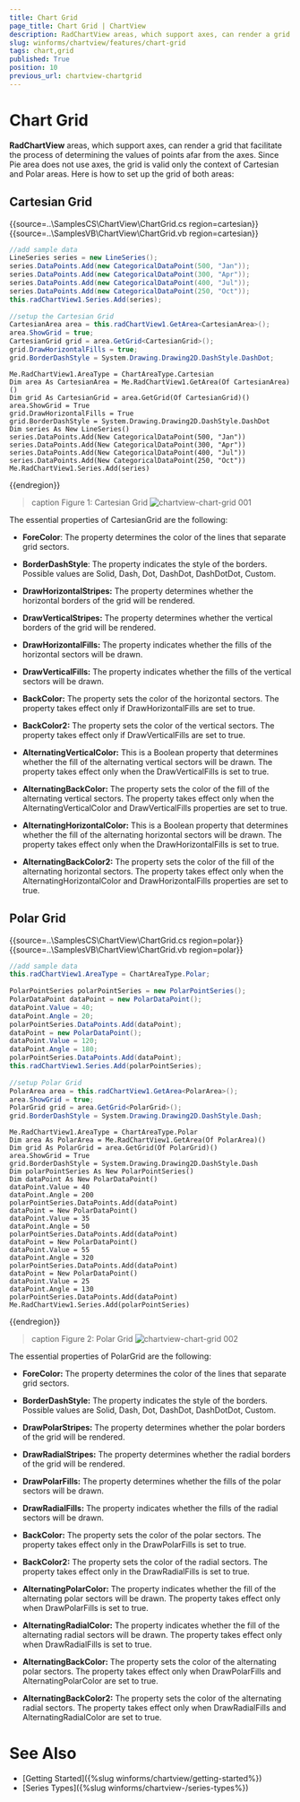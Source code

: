 ```yaml
---
title: Chart Grid
page_title: Chart Grid | ChartView
description: RadChartView areas, which support axes, can render a grid that facilitate the process of determining the values of points afar from the axes. 
slug: winforms/chartview/features/chart-grid
tags: chart,grid
published: True
position: 10
previous_url: chartview-chartgrid
---
```


# Chart Grid

__RadChartView__ areas, which support axes, can render a grid that facilitate the process of determining the values of points afar from the axes. Since Pie area does not use axes, the grid is valid only the context of Cartesian and Polar areas. Here is how to set up the grid of both areas:

## Cartesian Grid  

{{source=..\SamplesCS\ChartView\ChartGrid.cs region=cartesian}} 
{{source=..\SamplesVB\ChartView\ChartGrid.vb region=cartesian}} 

````C#
//add sample data
LineSeries series = new LineSeries();
series.DataPoints.Add(new CategoricalDataPoint(500, "Jan"));
series.DataPoints.Add(new CategoricalDataPoint(300, "Apr"));
series.DataPoints.Add(new CategoricalDataPoint(400, "Jul"));
series.DataPoints.Add(new CategoricalDataPoint(250, "Oct"));
this.radChartView1.Series.Add(series);
            
//setup the Cartesian Grid
CartesianArea area = this.radChartView1.GetArea<CartesianArea>();
area.ShowGrid = true;
CartesianGrid grid = area.GetGrid<CartesianGrid>();
grid.DrawHorizontalFills = true;
grid.BorderDashStyle = System.Drawing.Drawing2D.DashStyle.DashDot;

````
````VB.NET
Me.RadChartView1.AreaType = ChartAreaType.Cartesian
Dim area As CartesianArea = Me.RadChartView1.GetArea(Of CartesianArea)()
Dim grid As CartesianGrid = area.GetGrid(Of CartesianGrid)()
area.ShowGrid = True
grid.DrawHorizontalFills = True
grid.BorderDashStyle = System.Drawing.Drawing2D.DashStyle.DashDot
Dim series As New LineSeries()
series.DataPoints.Add(New CategoricalDataPoint(500, "Jan"))
series.DataPoints.Add(New CategoricalDataPoint(300, "Apr"))
series.DataPoints.Add(New CategoricalDataPoint(400, "Jul"))
series.DataPoints.Add(New CategoricalDataPoint(250, "Oct"))
Me.RadChartView1.Series.Add(series)

````

{{endregion}} 

>caption Figure 1: Cartesian Grid
![chartview-chart-grid 001](images/chartview-chart-grid001.png)

The essential properties of CartesianGrid are the following:

* __ForeColor__: The property determines the color of the lines that separate grid sectors.

* __BorderDashStyle__: The property indicates the style of the borders. Possible values are Solid, Dash, Dot, DashDot, DashDotDot, Custom.

* __DrawHorizontalStripes:__ The property determines whether the horizontal borders of the grid will be rendered.

* __DrawVerticalStripes:__ The property determines whether the vertical borders of the grid will be rendered.

* __DrawHorizontalFills:__ The property indicates whether the fills of the horizontal sectors will be drawn.

* __DrawVerticalFills:__ The property indicates whether the fills of the vertical sectors will be drawn.

* __BackColor:__ The property sets the color of the horizontal sectors. The property takes effect only if DrawHorizontalFills are set to true.

* __BackColor2:__ The property sets the color of the vertical sectors. The property takes effect only if DrawVerticalFills are set to true.

* __AlternatingVerticalColor:__ This is a Boolean property that determines whether the fill of the alternating vertical sectors will be drawn. The property takes effect only when the DrawVerticalFills is set to true.

* __AlternatingBackColor:__ The property sets the color of the fill of the alternating vertical sectors. The property takes effect only when the AlternatingVerticalColor and DrawVerticalFills properties are set to true.

* __AlternatingHorizontalColor:__ This is a Boolean property that determines whether the fill of the alternating horizontal sectors will be drawn. The property takes effect only when the DrawHorizontalFills is set to true.

* __AlternatingBackColor2:__ The property sets the color of the fill of the alternating horizontal sectors. The property takes effect only when the AlternatingHorizontalColor and DrawHorizontalFills properties are set to true.

## Polar Grid 

{{source=..\SamplesCS\ChartView\ChartGrid.cs region=polar}} 
{{source=..\SamplesVB\ChartView\ChartGrid.vb region=polar}} 

````C#
//add sample data
this.radChartView1.AreaType = ChartAreaType.Polar;
            
PolarPointSeries polarPointSeries = new PolarPointSeries();
PolarDataPoint dataPoint = new PolarDataPoint();
dataPoint.Value = 40;
dataPoint.Angle = 20;
polarPointSeries.DataPoints.Add(dataPoint);
dataPoint = new PolarDataPoint();
dataPoint.Value = 120;
dataPoint.Angle = 180;
polarPointSeries.DataPoints.Add(dataPoint);
this.radChartView1.Series.Add(polarPointSeries);
            
//setup Polar Grid
PolarArea area = this.radChartView1.GetArea<PolarArea>();
area.ShowGrid = true;
PolarGrid grid = area.GetGrid<PolarGrid>();
grid.BorderDashStyle = System.Drawing.Drawing2D.DashStyle.Dash;

````
````VB.NET
Me.RadChartView1.AreaType = ChartAreaType.Polar
Dim area As PolarArea = Me.RadChartView1.GetArea(Of PolarArea)()
Dim grid As PolarGrid = area.GetGrid(Of PolarGrid)()
area.ShowGrid = True
grid.BorderDashStyle = System.Drawing.Drawing2D.DashStyle.Dash
Dim polarPointSeries As New PolarPointSeries()
Dim dataPoint As New PolarDataPoint()
dataPoint.Value = 40
dataPoint.Angle = 200
polarPointSeries.DataPoints.Add(dataPoint)
dataPoint = New PolarDataPoint()
dataPoint.Value = 35
dataPoint.Angle = 50
polarPointSeries.DataPoints.Add(dataPoint)
dataPoint = New PolarDataPoint()
dataPoint.Value = 55
dataPoint.Angle = 320
polarPointSeries.DataPoints.Add(dataPoint)
dataPoint = New PolarDataPoint()
dataPoint.Value = 25
dataPoint.Angle = 130
polarPointSeries.DataPoints.Add(dataPoint)
Me.RadChartView1.Series.Add(polarPointSeries)

````

{{endregion}} 

>caption Figure 2: Polar Grid
![chartview-chart-grid 002](images/chartview-chart-grid002.png)

The essential properties of PolarGrid are the following:

* __ForeColor:__ The property determines the color of the lines that separate grid sectors.

* __BorderDashStyle:__ The property indicates the style of the borders. Possible values are Solid, Dash, Dot, DashDot, DashDotDot, Custom.

* __DrawPolarStripes:__ The property determines whether the polar borders of the grid will be rendered.

* __DrawRadialStripes:__ The property determines whether the radial borders of the grid will be rendered. 

* __DrawPolarFills:__ The property determines whether the fills of the polar sectors will be drawn.

* __DrawRadialFills:__ The property indicates whether the fills of the radial sectors will be drawn.

* __BackColor:__ The property sets the color of the polar sectors. The property takes effect only in the DrawPolarFills is set to true.

* __BackColor2:__ The property sets the color of the radial sectors. The property takes effect only in the DrawRadialFills is set to true.

* __AlternatingPolarColor:__ The property indicates whether the fill of the alternating polar sectors will be drawn. The property takes effect only when DrawPolarFills is set to true.

* __AlternatingRadialColor:__ The property indicates whether the fill of the alternating radial sectors will be drawn. The property takes effect only when DrawRadialFills is set to true.

* __AlternatingBackColor:__ The property sets the color of the alternating polar sectors. The property takes effect only when DrawPolarFills and AlternatingPolarColor are set to true.

* __AlternatingBackColor2:__ The property sets the color of the alternating radial sectors. The property takes effect only when DrawRadialFills and AlternatingRadialColor are set to true.

# See Also

* [Getting Started]({%slug winforms/chartview/getting-started%})
* [Series Types]({%slug winforms/chartview-/series-types%})